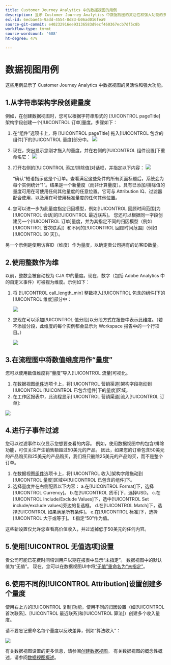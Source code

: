 ```yaml
---
title: Customer Journey Analytics 中的数据视图的用例
description: 显示 Customer Journey Analytics 中数据视图的灵活性和强大功能的多个用例
exl-id: 6ecbae45-9add-4554-8d83-b06ad016fea9
source-git-commit: e40232916ee93136583d9ecf460367ecb7df5c8b
workflow-type: tm+mt
source-wordcount: '688'
ht-degree: 47%

---
```


# 数据视图用例

这些用例显示了 Customer Journey Analytics 中数据视图的灵活性和强大功能。

## 1.从字符串架构字段创建量度

例如，在创建数据视图时，您可以根据字符串形式的 [!UICONTROL pageTitle] 架构字段创建一个[!UICONTROL 订单]量度。步骤如下：

1. 在“组件”选项卡上，将 [!UICONTROL pageTitle] 拖入[!UICONTROL 包含的组件]下的[!UICONTROL 量度]部分中。
   ![](assets/use-case1a.png)
1. 现在，突出显示您刚才拖入的量度，并在右侧的[!UICONTROL 组件设置]下重命名它：
   ![](assets/orders.png)
1. 打开右侧的[!UICONTROL 添加/排除值]对话框，并指定以下内容：
   ![](assets/orders2.png)

   “确认”短语指示这是个订单。查看满足这些条件的所有页面标题后，系统会为每个实例统计“1”。结果是一个新量度（而非计算量度）。具有已添加/排除值的量度可用在可使用任何其他量度的任意位置。它可与 Attribution IQ、过滤器配合使用，以及用在可使用标准量度的任何其他位置。
1. 您可以进一步为此量度指定归因模型，例如[!UICONTROL 回顾时间范围]为[!UICONTROL 会话]的[!UICONTROL 最近联系]。
您还可以根据同一字段创建另一个[!UICONTROL 订单]量度，并为其指定不同的归因模型（例如[!UICONTROL 首次联系]）和不同的[!UICONTROL 回顾时间范围]（例如 [!UICONTROL 30 天]）。

另一个示例是使用访客ID（维度）作为量度，以确定贵公司拥有的访客ID数量。

## 2.使用整数作为维

以前，整数会被自动视为 CJA 中的量度。现在，数字（包括 Adobe Analytics 中的自定义事件）可被视为维度。示例如下：

1. 将 [!UICONTROL call_length_min] 整数拖入[!UICONTROL 包含的组件]下的[!UICONTROL 维度]部分中：

   ![](assets/integers.png)

1. 您现在可以添加[!UICONTROL 值分段]以分段方式在报告中表示此维度。（若不添加分段，此维度的每个实例都会显示为 Workspace 报告中的一个行项目。）

   ![](assets/bucketing.png)

## 3.在流程图中将数值维度用作“量度”

您可以使用数值维度将“量度”导入[!UICONTROL 流量]可视化。

1. 在数据视图[组件](https://experienceleague.adobe.com/docs/analytics-platform/using/cja-dataviews/create-dataview.html?lang=en#configure-component-settings)选项卡上，将[!UICONTROL 营销渠道]架构字段拖动到[!UICONTROL [!UICONTROL 已包含组件]下的量度]区域。
2. 在工作区报表中，此流程显示[!UICONTROL 营销渠道]流入[!UICONTROL 订单]:

![](assets/flow.png)

## 4.进行子事件过滤

您可以过滤事件以仅显示您想要查看的内容。 例如，使用数据视图中的包含/排除功能，可仅关注产生销售额超过50美元的产品。 因此，如果您的订单包含50美元的产品购买和25美元的产品购买，我们将只删除25美元的产品购买，而不是整个订单。

1. 在数据视图[组件](https://experienceleague.adobe.com/docs/analytics-platform/using/cja-dataviews/create-dataview.html?lang=en#configure-component-settings)选项卡上，将[!UICONTROL 收入]架构字段拖动到[!UICONTROL 量度]区域中[!UICONTROL 已包含的组件]下。
1. 选择量度并在右侧配置以下内容：
a.在[!UICONTROL Format]下，选择[!UICONTROL Currency]。
b.在[!UICONTROL 货币]下，选择USD。
c.在[!UICONTROL Include/Exclude Values]下，选中[!UICONTROL Set include/exclude values]旁边的复选框。
d.在[!UICONTROL Match]下，选择[!UICONTROL 如果满足所有条件]。
e.在[!UICONTROL 标准]下，选择[!UICONTROL 大于或等于]。
f.指定“50”作为值。

这些新设置仅允许您查看高价值收入，并过滤掉低于50美元的任何内容。

## 5.使用[!UICONTROL 无值选项]设置

贵公司可能已花费时间培训用户以期在报表中显示“未指定”。 数据视图中的默认值为“无值”。 现在，您可以在数据视图UI中将[“无值”重命名为“未指定”](https://experienceleague.adobe.com/docs/analytics-platform/using/cja-dataviews/create-dataview.html?lang=en#configure-no-value-options-settings)。

## 6.使用不同的[!UICONTROL Attribution]设置创建多个量度

使用右上方的[!UICONTROL 复制]功能，使用不同的归因设置（如[!UICONTROL 首次联系]、[!UICONTROL 最近联系]和[!UICONTROL 算法]）创建多个收入量度。

请不要忘记重命名每个量度以反映差异，例如“算法收入”：

![](assets/algo-revenue.png)

有关数据视图设置的更多信息，请参阅[创建数据视图](/help/data-views/create-dataview.md)。
有关数据视图的概念性概述，请参阅[数据视图概述](/help/data-views/data-views.md)。